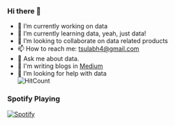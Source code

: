 ### Hi there 👋

- 🔭 I’m currently working on data
- 🌱 I’m currently learning data, yeah, just data!
- 👯 I’m looking to collaborate on data related products
- 📫 How to reach me: tsulabh4@gmail.com
- 💬 Ask me about data.
- :notebook: I'm writing blogs in [Medium](https://medium.com/@sulabh4)
- 🤔 I’m looking for help with data <br />
![HitCount](http://hits.dwyl.com/{username}/{project}.svg)

### Spotify Playing
[![Spotify](https://https://novatorem.codexponent.vercel.app/api/spotify)](https://open.spotify.com/user/xgtycygqlxlj7sqrpreko6171)


<!--
**codexponent/codexponent** is a ✨ _special_ ✨ repository because its `README.md` (this file) appears on your GitHub profile.

Here are some ideas to get you started:

- 🔭 I’m currently working on ...
- 🌱 I’m currently learning ...
- 👯 I’m looking to collaborate on ...
- 🤔 I’m looking for help with ...
- 💬 Ask me about ...
- 📫 How to reach me: ...
- 😄 Pronouns: ...
- ⚡ Fun fact: ...
-->
